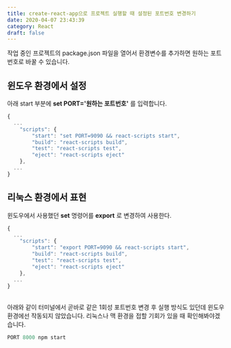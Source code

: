 ```yaml
---
title: create-react-app으로 프로젝트 실행할 때 설정된 포트번호 변경하기
date: 2020-04-07 23:43:39
category: React
draft: false
---
```


작업 중인 프로젝트의 package.json 파일을 열어서 환경변수를 추가하면 원하는 포트번호로 바꿀 수 있습니다.

## 윈도우 환경에서 설정

아래 start 부분에 **set PORT='원하는 포트번호'** 를 입력합니다.

```javascript
{
  ...
    "scripts": {
        "start": "set PORT=9090 && react-scripts start",
        "build": "react-scripts build",
        "test": "react-scripts test",
        "eject": "react-scripts eject"
    },
  ...
}
```

## 리눅스 환경에서 표현

윈도우에서 사용했던 **set** 명령어를 **export** 로 변경하여 사용한다.

```javascript
{
  ...
    "scripts": {
        "start": "export PORT=9090 && react-scripts start",
        "build": "react-scripts build",
        "test": "react-scripts test",
        "eject": "react-scripts eject"
    },
  ...
}
```

</br>
아래와 같이 터미널에서 곧바로 같은 1회성 포트번호 변경 후 실행 방식도 있던데 윈도우 환경에선 작동되지 않았습니다. 리눅스나 맥 환경을 접할 기회가 있을 때 확인해봐야겠습니다.

```javascript
PORT 8000 npm start
```
